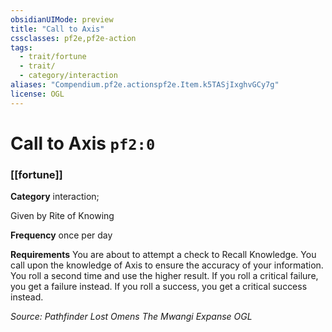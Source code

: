 ```yaml
---
obsidianUIMode: preview
title: "Call to Axis"
cssclasses: pf2e,pf2e-action
tags:
  - trait/fortune
  - trait/
  - category/interaction
aliases: "Compendium.pf2e.actionspf2e.Item.k5TASjIxghvGCy7g"
license: OGL
---
```

# Call to Axis `pf2:0`

### [[fortune]]

**Category** interaction; 




Given by Rite of Knowing

**Frequency** once per day

**Requirements** You are about to attempt a check to Recall Knowledge. You call upon the knowledge of Axis to ensure the accuracy of your information. You roll a second time and use the higher result. If you roll a critical failure, you get a failure instead. If you roll a success, you get a critical success instead.

*Source: Pathfinder Lost Omens The Mwangi Expanse*
*OGL*